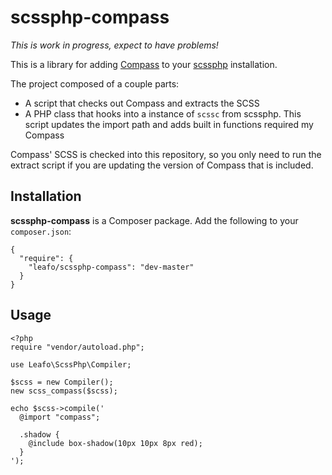 
# scssphp-compass

*This is work in progress, expect to have problems!*

This is a library for adding [Compass][0] to your [scssphp][1] installation.

The project composed of a couple parts:

 * A script that checks out Compass and extracts the SCSS
 * A PHP class that hooks into a instance of `scssc` from scssphp. This script
   updates the import path and adds built in functions required my Compass

Compass' SCSS is checked into this repository, so you only need to run the
extract script if you are updating the version of Compass that is included.

## Installation

**scssphp-compass** is a Composer package. Add the following to your
`composer.json`:

    {
      "require": {
        "leafo/scssphp-compass": "dev-master"
      }
    }


## Usage

    <?php
    require "vendor/autoload.php";
    
    use Leafo\ScssPhp\Compiler;

    $scss = new Compiler();
    new scss_compass($scss);

    echo $scss->compile('
      @import "compass";

      .shadow {
        @include box-shadow(10px 10px 8px red);
      }
    ');


 [0]: http://compass-style.org/
 [1]: http://leafo.net/scssphp/

